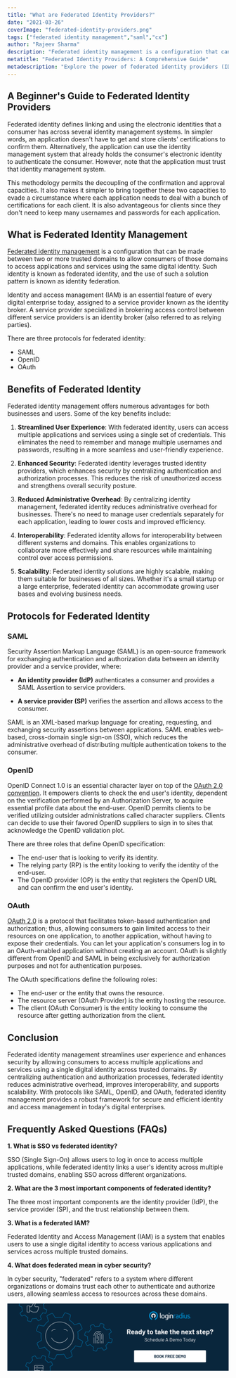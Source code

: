 ```yaml
---
title: "What are Federated Identity Providers?"
date: "2021-03-26"
coverImage: "federated-identity-providers.png"
tags: ["federated identity management","saml","cx"]
author: "Rajeev Sharma"
description: "Federated identity management is a configuration that can be made between two or more trusted domains to allow consumers of those domains to access applications and services using the same digital identity. Such identity is known as federated identity, and the use of such a solution pattern is known as identity federation."
metatitle: "Federated Identity Providers: A Comprehensive Guide"
metadescription: "Explore the power of federated identity providers (IDP) in enhancing businesses. Learn about IDP federation protocols: SAML, OpenID, OAuth. Uncover the benefits now!"
---
```


## A Beginner's Guide to Federated Identity Providers

Federated identity defines linking and using the electronic identities that a consumer has across several identity management systems. In simpler words, an application doesn't have to get and store clients' certifications to confirm them. Alternatively, the application can use the identity management system that already holds the consumer's electronic identity to authenticate the consumer. However, note that the application must trust that identity management system. 
 
This methodology permits the decoupling of the confirmation and approval capacities. It also makes it simpler to bring together these two capacities to evade a circumstance where each application needs to deal with a bunch of certifications for each client. It is also advantageous for clients since they don't need to keep many usernames and passwords for each application.

## What is Federated Identity Management

[Federated identity management](https://www.loginradius.com/resource/federated-identity-management-datasheet) is a configuration that can be made between two or more trusted domains to allow consumers of those domains to access applications and services using the same digital identity. Such identity is known as federated identity, and the use of such a solution pattern is known as identity federation.
 
Identity and access management (IAM) is an essential feature of every digital enterprise today, assigned to a service provider known as the identity broker. A service provider specialized in brokering access control between different service providers is an identity broker (also referred to as relying parties).

There are three protocols for federated identity:
- SAML
- OpenID
- OAuth

## Benefits of Federated Identity

Federated identity management offers numerous advantages for both businesses and users. Some of the key benefits include:

1. **Streamlined User Experience**: With federated identity, users can access multiple applications and services using a single set of credentials. This eliminates the need to remember and manage multiple usernames and passwords, resulting in a more seamless and user-friendly experience.

2. **Enhanced Security**: Federated identity leverages trusted identity providers, which enhances security by centralizing authentication and authorization processes. This reduces the risk of unauthorized access and strengthens overall security posture.

3. **Reduced Administrative Overhead**: By centralizing identity management, federated identity reduces administrative overhead for businesses. There's no need to manage user credentials separately for each application, leading to lower costs and improved efficiency.

4. **Interoperability**: Federated identity allows for interoperability between different systems and domains. This enables organizations to collaborate more effectively and share resources while maintaining control over access permissions.

5. **Scalability**: Federated identity solutions are highly scalable, making them suitable for businesses of all sizes. Whether it's a small startup or a large enterprise, federated identity can accommodate growing user bases and evolving business needs.

## Protocols for Federated Identity

### SAML

Security Assertion Markup Language (SAML) is an open-source framework for exchanging authentication and authorization data between an identity provider and a service provider, where:

* **An identity provider (IdP)** authenticates a consumer and provides a SAML Assertion to service providers.

* **A service provider (SP)** verifies the assertion and allows access to the consumer.

SAML is an XML-based markup language for creating, requesting, and exchanging security assertions between applications. SAML enables web-based, cross-domain single sign-on (SSO), which reduces the administrative overhead of distributing multiple authentication tokens to the consumer.

### OpenID

OpenID Connect 1.0 is an essential character layer on top of the [OAuth 2.0 convention](https://www.loginradius.com/blog/engineering/what-is-the-difference-between-oauth1-and-oauth2/). It empowers clients to check the end user's identity, dependent on the verification performed by an Authorization Server, to acquire essential profile data about the end-user. OpenID permits clients to be verified utilizing outsider administrations called character suppliers. Clients can decide to use their favored OpenID suppliers to sign in to sites that acknowledge the OpenID validation plot.

There are three roles that define OpenID specification:

* The end-user that is looking to verify its identity.
* The relying party (RP) is the entity looking to verify the identity of the end-user.
* The OpenID provider (OP) is the entity that registers the OpenID URL and can confirm the end user's identity.


### OAuth

[OAuth 2.0](https://www.loginradius.com/blog/engineering/authorization-code-flow-oauth/) is a protocol that facilitates token-based authentication and authorization; thus, allowing consumers to gain limited access to their resources on one application, to another application, without having to expose their credentials. You can let your application's consumers log in to an OAuth-enabled application without creating an account. OAuth is slightly different from OpenID and SAML in being exclusively for authorization purposes and not for authentication purposes.

The OAuth specifications define the following roles:

* The end-user or the entity that owns the resource.
* The resource server (OAuth Provider) is the entity hosting the resource.
* The client (OAuth Consumer) is the entity looking to consume the resource after getting authorization from the client.


## Conclusion

Federated identity management streamlines user experience and enhances security by allowing consumers to access multiple applications and services using a single digital identity across trusted domains. By centralizing authentication and authorization processes, federated identity reduces administrative overhead, improves interoperability, and supports scalability. With protocols like SAML, OpenID, and OAuth, federated identity management provides a robust framework for secure and efficient identity and access management in today's digital enterprises.


## Frequently Asked Questions (FAQs)

**1. What is SSO vs federated identity?** 

SSO (Single Sign-On) allows users to log in once to access multiple applications, while federated identity links a user's identity across multiple trusted domains, enabling SSO across different organizations.

**2. What are the 3 most important components of federated identity?** 

The three most important components are the identity provider (IdP), the service provider (SP), and the trust relationship between them.

**3. What is a federated IAM?** 

Federated Identity and Access Management (IAM) is a system that enables users to use a single digital identity to access various applications and services across multiple trusted domains.

**4. What does federated mean in cyber security?** 

In cyber security, "federated" refers to a system where different organizations or domains trust each other to authenticate and authorize users, allowing seamless access to resources across these domains.

[![book-a-demo-loginradius](../../assets/book-a-demo-loginradius.png)](https://www.loginradius.com/book-a-demo/)